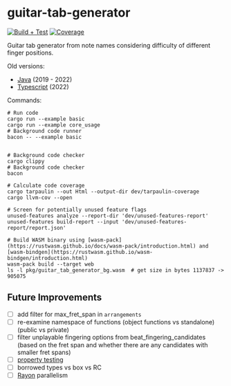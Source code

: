 # guitar-tab-generator

[![Build + Test](https://github.com/noahbaculi/guitar-tab-generator/actions/workflows/rust_build_and_test.yml/badge.svg)](https://github.com/noahbaculi/guitar-tab-generator/actions/workflows/rust_build_and_test.yml)
[![Coverage](https://codecov.io/gh/noahbaculi/guitar-tab-generator/branch/main/graph/badge.svg?token=BB01PPL4LF)](https://codecov.io/gh/noahbaculi/guitar-tab-generator)

Guitar tab generator from note names considering difficulty of different finger positions.

Old versions:

- [Java](https://github.com/noahbaculi/guitar-tab-generator_java) (2019 - 2022)
- [Typescript](https://github.com/noahbaculi/guitar-tab-generator_typescript) (2022)

Commands:

```shell
# Run code
cargo run --example basic
cargo run --example core_usage
# Background code runner
bacon -- --example basic


# Background code checker
cargo clippy
# Background code checker
bacon

# Calculate code coverage
cargo tarpaulin --out Html --output-dir dev/tarpaulin-coverage
cargo llvm-cov --open

# Screen for potentially unused feature flags
unused-features analyze --report-dir 'dev/unused-features-report'
unused-features build-report --input 'dev/unused-features-report/report.json'

# Build WASM binary using [wasm-pack](https://rustwasm.github.io/docs/wasm-pack/introduction.html) and [wasm-bindgen](https://rustwasm.github.io/wasm-bindgen/introduction.html)
wasm-pack build --target web
ls -l pkg/guitar_tab_generator_bg.wasm  # get size in bytes 1137837 -> 905075
```

## Future Improvements

- [ ] add filter for max_fret_span in `arrangements`
- [ ] re-examine namespace of functions (object functions vs standalone) (public vs private)
- [ ] filter unplayable fingering options from beat_fingering_candidates (based on the fret span and whether there are any candidates with smaller fret spans)
- [ ] [property testing](https://altsysrq.github.io/proptest-book/)
- [ ] borrowed types vs box vs RC
- [ ] [Rayon](https://docs.rs/rayon/latest/rayon/#how-to-use-rayon) parallelism
